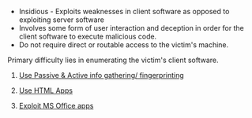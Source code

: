 
- Insidious - Exploits weaknesses in client software as opposed to exploiting server software  
- Involves some form of user interaction and deception in order for the client software to execute malicious code.  
- Do not require direct or routable access to the victim's machine.  
  
  
Primary difficulty lies in enumerating the victim's client software.  
  
  
1. [Use Passive & Active info gathering/ fingerprinting](11.1.1%20-%20Info%20Gathering.md)  
  
2. [Use HTML Apps](11.x%20-%20HTML%20Apps.md)  
  
3. [Exploit MS Office apps](11.2%20-%20MS%20Office.md)